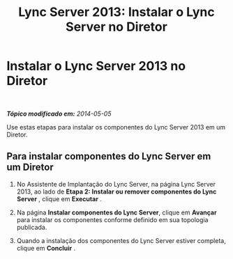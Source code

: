 ﻿---
title: 'Lync Server 2013: Instalar o Lync Server no Diretor'
TOCTitle: Instalar o Lync Server 2013 no Diretor
ms:assetid: 0e42803d-4160-4824-a107-a7086a75c534
ms:mtpsurl: https://technet.microsoft.com/pt-br/library/Gg398183(v=OCS.15)
ms:contentKeyID: 49305890
ms.date: 05/19/2016
mtps_version: v=OCS.15
ms.translationtype: HT
---

# Instalar o Lync Server 2013 no Diretor

 

_**Tópico modificado em:** 2014-05-05_

Use estas etapas para instalar os componentes do Lync Server 2013 em um Diretor.

## Para instalar componentes do Lync Server em um Diretor

1.  No Assistente de Implantação do Lync Server, na página Lync Server 2013, ao lado de **Etapa 2: Instalar ou remover componentes do Lync Server** , clique em **Executar** .

2.  Na página **Instalar componentes do Lync Server**, clique em **Avançar** para instalar os componentes conforme definido em sua topologia publicada.

3.  Quando a instalação dos componentes do Lync Server estiver completa, clique em **Concluir** .

